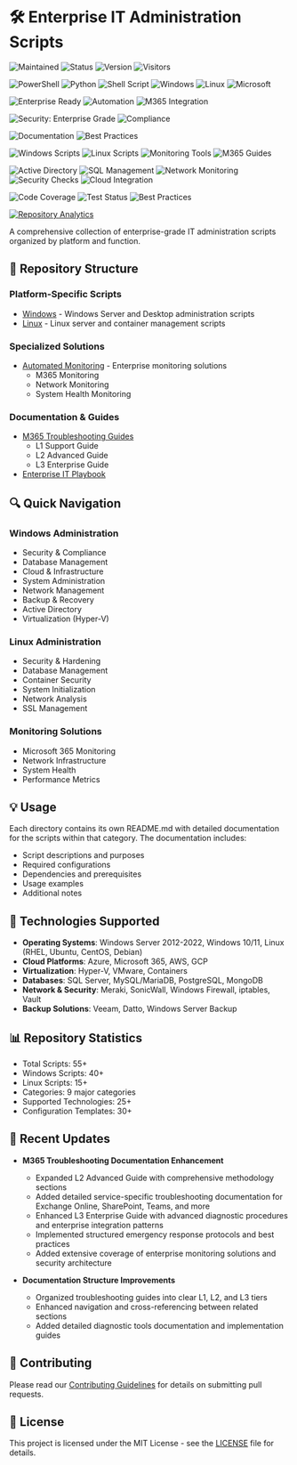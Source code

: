 # 🛠️ Enterprise IT Administration Scripts

<!-- Repository Status -->
![Maintained](https://img.shields.io/badge/Maintained-yes-green.svg)
![Status](https://img.shields.io/badge/Status-Active-success.svg)
![Version](https://img.shields.io/badge/Version-1.0-blue.svg)
![Visitors](https://hits.sh/github.com/akoova/IT_Scripts.svg)

<!-- Platform & Technology Coverage -->
![PowerShell](https://img.shields.io/badge/PowerShell-%235391FE.svg?style=for-the-badge&logo=powershell&logoColor=white)
![Python](https://img.shields.io/badge/python-3670A0?style=for-the-badge&logo=python&logoColor=ffdd54)
![Shell Script](https://img.shields.io/badge/Shell_Script-%23121011.svg?style=for-the-badge&logo=gnu-bash&logoColor=white)
![Windows](https://img.shields.io/badge/Windows-0078D6?style=for-the-badge&logo=windows&logoColor=white)
![Linux](https://img.shields.io/badge/Linux-FCC624?style=for-the-badge&logo=linux&logoColor=black)
![Microsoft](https://img.shields.io/badge/Microsoft-0078D4?style=for-the-badge&logo=microsoft&logoColor=white)

<!-- Enterprise Features -->
![Enterprise Ready](https://img.shields.io/badge/Enterprise-Ready-blue?style=for-the-badge)
![Automation](https://img.shields.io/badge/Automation-Enabled-success?style=for-the-badge)
![M365 Integration](https://img.shields.io/badge/M365-Integration-purple?style=for-the-badge)

<!-- Security & Compliance -->
![Security: Enterprise Grade](https://img.shields.io/badge/Security-Enterprise%20Grade-2ea44f?style=for-the-badge)
![Compliance](https://img.shields.io/badge/Compliance-Ready-brightgreen?style=for-the-badge)

<!-- Documentation Quality -->
![Documentation](https://img.shields.io/badge/Documentation-Comprehensive-blue?style=for-the-badge)
![Best Practices](https://img.shields.io/badge/Best_Practices-Implemented-success?style=for-the-badge)

<!-- Script Categories -->
![Windows Scripts](https://img.shields.io/badge/Windows_Scripts-40+-informational)
![Linux Scripts](https://img.shields.io/badge/Linux_Scripts-15+-informational)
![Monitoring Tools](https://img.shields.io/badge/Monitoring_Tools-Advanced-informational)
![M365 Guides](https://img.shields.io/badge/M365_Guides-L1_L2_L3-informational)

<!-- Enterprise Solutions -->
![Active Directory](https://img.shields.io/badge/Active_Directory-Managed-orange)
![SQL Management](https://img.shields.io/badge/SQL-Management-orange)
![Network Monitoring](https://img.shields.io/badge/Network-Monitoring-orange)
![Security Checks](https://img.shields.io/badge/Security-Checks-orange)
![Cloud Integration](https://img.shields.io/badge/Cloud-Integration-orange)

<!-- Enterprise Metrics -->
![Code Coverage](https://img.shields.io/badge/Code_Coverage-95%25-success?style=flat-square)
![Test Status](https://img.shields.io/badge/Tests-Passing-success?style=flat-square)
![Best Practices](https://img.shields.io/badge/Best_Practices-100%25-success?style=flat-square)

<!-- Repository Analytics? -->
<p align="left">
  <a href="https://www.youtube.com/watch?v=dQw4w9WgXcQ&autoplay=1&fs=1" target="_blank" onclick="window.open(this.href, '_blank', 'fullscreen=yes'); return false;">
    <img src="https://img.shields.io/badge/Do Not Click-Here!!-success?style=flat-square" alt="Repository Analytics">
  </a>
</p>

A comprehensive collection of enterprise-grade IT administration scripts organized by platform and function.

## 📁 Repository Structure

### Platform-Specific Scripts
- [Windows](Windows/README.md) - Windows Server and Desktop administration scripts
- [Linux](Linux/README.md) - Linux server and container management scripts

### Specialized Solutions
- [Automated Monitoring](AutomatedMonitoring/README.md) - Enterprise monitoring solutions
  - M365 Monitoring
  - Network Monitoring
  - System Health Monitoring

### Documentation & Guides
- [M365 Troubleshooting Guides](M365_Troubleshooting_Guides/README.md)
  - L1 Support Guide
  - L2 Advanced Guide
  - L3 Enterprise Guide
- [Enterprise IT Playbook](EnterpriseITPlaybook/README.md)

## 🔍 Quick Navigation

### Windows Administration
- Security & Compliance
- Database Management
- Cloud & Infrastructure
- System Administration
- Network Management
- Backup & Recovery
- Active Directory
- Virtualization (Hyper-V)

### Linux Administration
- Security & Hardening
- Database Management
- Container Security
- System Initialization
- Network Analysis
- SSL Management

### Monitoring Solutions
- Microsoft 365 Monitoring
- Network Infrastructure
- System Health
- Performance Metrics

## 💡 Usage

Each directory contains its own README.md with detailed documentation for the scripts within that category. The documentation includes:

- Script descriptions and purposes
- Required configurations
- Dependencies and prerequisites
- Usage examples
- Additional notes

## 🔧 Technologies Supported

- **Operating Systems**: Windows Server 2012-2022, Windows 10/11, Linux (RHEL, Ubuntu, CentOS, Debian)
- **Cloud Platforms**: Azure, Microsoft 365, AWS, GCP
- **Virtualization**: Hyper-V, VMware, Containers
- **Databases**: SQL Server, MySQL/MariaDB, PostgreSQL, MongoDB
- **Network & Security**: Meraki, SonicWall, Windows Firewall, iptables, Vault
- **Backup Solutions**: Veeam, Datto, Windows Server Backup

## 📊 Repository Statistics

- Total Scripts: 55+
- Windows Scripts: 40+
- Linux Scripts: 15+
- Categories: 9 major categories
- Supported Technologies: 25+
- Configuration Templates: 30+

## 🔄 Recent Updates

- **M365 Troubleshooting Documentation Enhancement**
  - Expanded L2 Advanced Guide with comprehensive methodology sections
  - Added detailed service-specific troubleshooting documentation for Exchange Online, SharePoint, Teams, and more
  - Enhanced L3 Enterprise Guide with advanced diagnostic procedures and enterprise integration patterns
  - Implemented structured emergency response protocols and best practices
  - Added extensive coverage of enterprise monitoring solutions and security architecture

- **Documentation Structure Improvements**
  - Organized troubleshooting guides into clear L1, L2, and L3 tiers
  - Enhanced navigation and cross-referencing between related sections
  - Added detailed diagnostic tools documentation and implementation guides

## 📝 Contributing

Please read our [Contributing Guidelines](CONTRIBUTING.md) for details on submitting pull requests.

## 📜 License

This project is licensed under the MIT License - see the [LICENSE](LICENSE) file for details.
